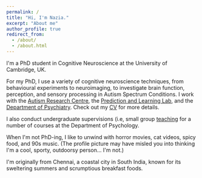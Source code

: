 ```yaml
---
permalink: /
title: "Hi, I'm Nazia."
excerpt: "About me"
author_profile: true
redirect_from: 
  - /about/
  - /about.html
---
```


I'm a PhD student in Cognitive Neuroscience at the University of Cambridge, UK.

For my PhD, I use a variety of cognitive neuroscience techniques, from behavioural experiments to neuroimaging, to investigate brain function, perception, and sensory processing in Autism Spectrum Conditions. I work with the [Autism Research Centre](http://www.autismresearchcentre.com/), the [Prediction and Learning Lab](https://www.lawsonlab.co.uk/), and the [Department of Psychiatry](https://www.psychiatry.cam.ac.uk/). Check out my [CV](https://naziajassim.github.io/cv/) for more details. 

I also conduct undergraduate supervisions (i.e, small group [teaching](https://naziajassim.github.io/teaching/) for a number of courses at the Department of Psychology.

When I'm not PhD-ing, I like to unwind with horror movies, cat videos, spicy food, and 90s music. (The profile picture may have misled you into thinking I'm a cool, sporty, outdoorsy person... I'm not.)

I'm originally from Chennai, a coastal city in South India, known for its sweltering summers and scrumptious breakfast foods.
